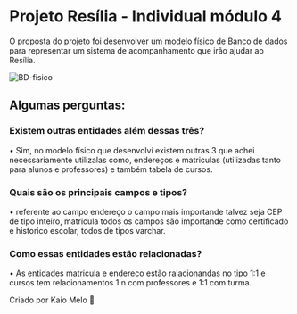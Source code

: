 # Projeto Resília - Individual módulo 4

O proposta do projeto foi desenvolver um modelo físico de Banco de dados para representar um sistema de acompanhamento que irão ajudar ao Resília.

![BD-fisico](https://user-images.githubusercontent.com/26255727/226489679-27ec8abb-17de-41e3-b9ba-dab4c8033dc8.png)

## Algumas perguntas:

### Existem outras entidades além dessas três?

• Sim, no modelo físico que desenvolvi existem outras 3 que achei necessariamente utilizalas como, endereços e matriculas (utilizadas tanto para alunos e professores) e também tabela de cursos.

### Quais são os principais campos e tipos?

• referente ao campo endereço o campo mais importande talvez seja CEP de tipo inteiro, matricula todos os campos são importande como certificado e historico escolar, todos de tipos varchar.

### Como essas entidades estão relacionadas?

• As entidades matricula e endereco estão ralacionandas no tipo 1:1 e cursos tem relacionamentos 1:n com professores e 1:1 com turma.


Criado por Kaio Melo  🚀
